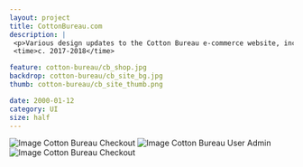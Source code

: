```yaml
---
layout: project
title: CottonBureau.com
description: |
 <p>Various design updates to the Cotton Bureau e-commerce website, including a robust filtering system for the shop index, checkout experience, user/merchant admin panel, and an informative page explaining the process.</p>
 <time>c. 2017-2018</time>

feature: cotton-bureau/cb_shop.jpg
backdrop: cotton-bureau/cb_site_bg.jpg
thumb: cotton-bureau/cb_site_thumb.png

date: 2000-01-12
category: UI
size: half
---
```


![Image Cotton Bureau Checkout]({{site.project_img_path}}cotton-bureau/cb_site_checkout.jpg)
![Image Cotton Bureau User Admin]({{site.project_img_path}}cotton-bureau/cb_site_admin.jpg)
![Image Cotton Bureau Checkout]({{site.project_img_path}}cotton-bureau/cb_site_hiw.jpg)
